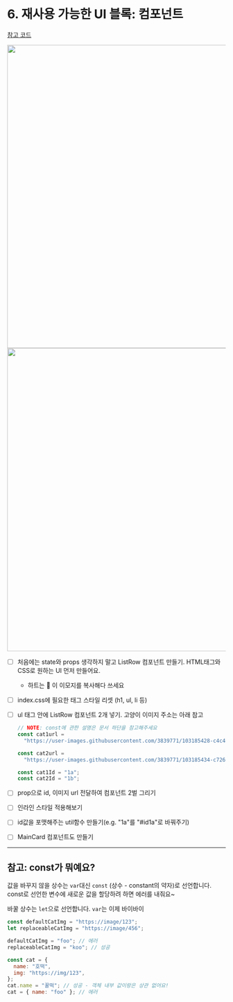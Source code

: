# 6. 재사용 가능한 UI 블록: 컴포넌트

[참고 코드](../../example-projects/react-cats/src2/App.js)

<img src="https://user-images.githubusercontent.com/3839771/103260705-fdd50f00-49e1-11eb-9f14-4ca8ee4251b4.png" width="700">
<img src="https://user-images.githubusercontent.com/3839771/103260699-f9105b00-49e1-11eb-8bee-244cd358e23f.png" width="700">

- [ ] 처음에는 state와 props 생각하지 말고 ListRow 컴포넌트 만들기. HTML태그와 CSS로 원하는 UI 먼저 만들어요.
  - 하트는 🤍 이 이모지를 복사해다 쓰세요
- [ ] index.css에 필요한 태그 스타일 리셋 (h1, ul, li 등)
- [ ] ul 태그 안에 ListRow 컴포넌트 2개 넣기. 고양이 이미지 주소는 아래 참고

  ```js
  // NOTE: const에 관한 설명은 문서 하단을 참고해주세요
  const cat1url =
    "https://user-images.githubusercontent.com/3839771/103185428-c4c46e00-48ff-11eb-8b1f-2d1cda61f383.jpg";

  const cat2url =
    "https://user-images.githubusercontent.com/3839771/103185434-c726c800-48ff-11eb-8312-38cd1bf3d707.jpeg";

  const cat1Id = "1a";
  const cat2Id = "1b";
  ```

- [ ] prop으로 id, 이미지 url 전달하여 컴포넌트 2벌 그리기
- [ ] 인라인 스타일 적용해보기
- [ ] id값을 포맷해주는 util함수 만들기(e.g. "1a"를 "#id1a"로 바꿔주기)
- [ ] MainCard 컴포넌트도 만들기

---

## 참고: const가 뭐예요?

값을 바꾸지 않을 상수는 `var`대신 `const` (상수 - constant의 약자)로 선언합니다. const로 선언한 변수에 새로운 값을 할당하려 하면 에러를 내줘요~

바꿀 상수는 `let`으로 선언합니다. `var`는 이제 바이바이

```js
const defaultCatImg = "https://image/123";
let replaceableCatImg = "https://image/456";

defaultCatImg = "foo"; // 에러
replaceableCatImg = "koo"; // 성공
```

```js
const cat = {
  name: "호떡",
  img: "https://img/123",
};
cat.name = "꿀떡"; // 성공 - 객체 내부 값이랑은 상관 없어요!
cat = { name: "foo" }; // 에러
```
